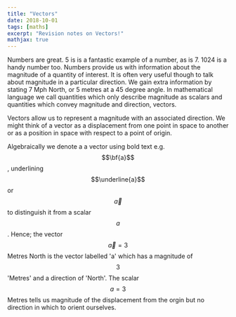 ```yaml
---
title: "Vectors"
date: 2018-10-01
tags: [maths]
excerpt: "Revision notes on Vectors!"
mathjax: true
---
```




Numbers are great. 5 is is a fantastic example of a number, as is 7. 1024 is a handy number too. Numbers provide us with information about the magnitude of a quantity of interest. It is often very useful though to talk about magnitude in a particular direction. We gain extra information by stating 7 Mph North, or 5 metres at a 45 degree angle. In mathematical language we call quantities which only describe magnitude as scalars and quantities which convey magnitude and direction, vectors.

Vectors allow us to represent a magnitude with an associated direction. We might think of a vector as a displacement from one point in space to another or as a position in space with respect to a point of origin.

Algebraically we denote a a vector using bold text e.g. $$\bf{a}$$, underlining $$\underline{a}$$ or $$\vec{a}$$ to distinguish it from a scalar $$a$$. Hence; the vector $$\vec{a} = 3$$ Metres North is the vector labelled 'a' which has a magnitude of $$3$$ 'Metres' and a direction of 'North'. The scalar $$a=3$$ Metres tells us magnitude of the displacement from the orgin but no direction in which to orient ourselves.
